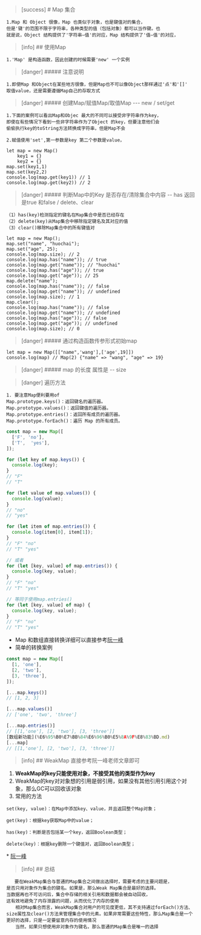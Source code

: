>[success] # Map 集合
~~~
1.Map 和 Object 很像，Map 也类似于对象，也是键值对的集合，
但是'键'的范围不限于字符串，各种类型的值（包括对象）都可以当作键。也
就是说，Object 结构提供了'字符串—值'的对应，Map 结构提供了'值—值'的对应，
~~~
>[info] ## 使用Map
~~~
1.'Map' 是构造函数，因此创建的时候需要'new' 一个实例
~~~
>[danger] ##### 注意说明
~~~
1.即使Map 和Object在某些地方很像，但是Map也不可以像Object那样通过'点'和'[]'
取值value，还是需要遵循Map自己的存取方式
~~~
>[danger] ##### 创建Map/赋值Map/取值Map --- new / set/get
﻿
~~~
1.下面的案例可以看出Map和Objec 最大的不同可以接受非字符串作为key，
即使在有些情况下看到一些非字符串作为了Object 的key，但要注意他们会
偷偷执行key的toString方法转换成字符串，但是Map不会

2.赋值使用'set',第一参数是key 第二个参数是value，
~~~
~~~
let map = new Map()
    key1 = {}
    key2 = {}
map.set(key1,1)
map.set(key2,2)
console.log(map.get(key1)) // 1
console.log(map.get(key2)) // 2
~~~
>[danger] ##### 判断Map中的Key 是否存在/清除集合中内容 -- has 返回是true 和false / delete、clear
~~~
（1）has(key)检测指定的键名在Map集合中是否已经存在
（2）delete(key)从Map集合中移除指定键名及其对应的值
（3）clear()移除Map集合中的所有键值对
~~~
~~~
let map = new Map();
map.set("name", "huochai");
map.set("age", 25);
console.log(map.size); // 2
console.log(map.has("name")); // true
console.log(map.get("name")); // "huochai"
console.log(map.has("age")); // true
console.log(map.get("age")); // 25
map.delete("name");
console.log(map.has("name")); // false
console.log(map.get("name")); // undefined
console.log(map.size); // 1
map.clear();
console.log(map.has("name")); // false
console.log(map.get("name")); // undefined
console.log(map.has("age")); // false
console.log(map.get("age")); // undefined
console.log(map.size); // 0
~~~
>[danger] ##### 通过构造函数传参形式初始map
~~~
let map = new Map([["name",'wang'],['age',19]])
console.log(map) // Map(2) {"name" => "wang", "age" => 19}
~~~
>[danger] ##### map 的长度 属性是 -- size

>[danger] 遍历方法
~~~
1. 要注意Map便利要用of
Map.prototype.keys()：返回键名的遍历器。
Map.prototype.values()：返回键值的遍历器。
Map.prototype.entries()：返回所有成员的遍历器。
Map.prototype.forEach()：遍历 Map 的所有成员。
~~~
~~~javascript
const map = new Map([
  ['F', 'no'],
  ['T',  'yes'],
]);

for (let key of map.keys()) {
  console.log(key);
}
// "F"
// "T"

for (let value of map.values()) {
  console.log(value);
}
// "no"
// "yes"

for (let item of map.entries()) {
  console.log(item[0], item[1]);
}
// "F" "no"
// "T" "yes"

// 或者
for (let [key, value] of map.entries()) {
  console.log(key, value);
}
// "F" "no"
// "T" "yes"

// 等同于使用map.entries()
for (let [key, value] of map) {
  console.log(key, value);
}
// "F" "no"
// "T" "yes"
~~~
* Map 和数组直接转换详细可以直接参考[阮一峰](http://es6.ruanyifeng.com/#docs/set-map)
* 简单的转换案例
~~~javascript
const map = new Map([
  [1, 'one'],
  [2, 'two'],
  [3, 'three'],
]);

[...map.keys()]
// [1, 2, 3]

[...map.values()]
// ['one', 'two', 'three']

[...map.entries()]
// [[1,'one'], [2, 'two'], [3, 'three']]
[数组新功能](%E6%95%B0%E7%BB%84%E6%96%B0%E5%8A%9F%E8%83%BD.md)
[...map]
// [[1,'one'], [2, 'two'], [3, 'three']]
~~~
>[info] ## WeakMap  直接参考阮一峰老师文章即可
1. **WeakMap的key只能使用对象，不接受其他的类型作为key**
2. WeakMap的key对对象想的引用是弱引用，如果没有其他引用引用这个对象，那么GC可以回收该对象
3. 常用的方法
~~~
set(key, value)：在Map中添加key、value，并且返回整个Map对象；
get(key)：根据key获取Map中的value；
has(key)：判断是否包括某一个key，返回Boolean类型；

delete(key)：根据key删除一个键值对，返回Boolean类型；
~~~
﻿*  [阮一峰](http://es6.ruanyifeng.com/#docs/set-map)
>[info] ## 总结
~~~
   要在WeakMap集合与普通的Map集合之间做出选择时，需要考虑的主要问题是，
是否只用对象作为集合的键名。如果是，那么Weak Map集合是最好的选择。
当数据再也不可访问后，集合中存储的相关引用和数据都会被自动回收，
这有效地避免了内存泄露的问题，从而优化了内存的使用
　　相对Map集合而言，WeakMap集合对用户的可见度更低，其不支持通过forEach()方法、
size属性及clear()方法来管理集合中的元素。如果非常需要这些特性，那么Map集合是一个
更好的选择，只是一定要留意内存的使用情况
　　当然，如果只想使用非对象作为键名，那么普通的Map集合是唯一的选择
~~~
